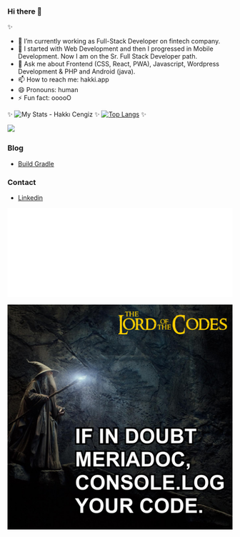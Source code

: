 ### Hi there 👋
✨

- 🔭 I’m currently working as Full-Stack Developer on fintech company. 
- 🌱 I started with Web Development and then I progressed in Mobile Development. Now I am on the Sr. Full Stack Developer path.
- 💬 Ask me about Frontend (CSS, React, PWA), Javascript, Wordpress Development & PHP and Android (java).
- 📫 How to reach me: hakki.app
- 😄 Pronouns: human
- ⚡ Fun fact: ooooO

✨
![My Stats - Hakkı Cengiz](https://github-readme-stats.vercel.app/api?username=hkkcngz&show_icons=true&theme=dark)
✨
[![Top Langs](https://github-readme-stats.vercel.app/api/top-langs/?username=hkkcngz&layout=compact)](https://github.com/hkkcngz/github-readme-stats)
✨

![](https://komarev.com/ghpvc/?username=hkkcngz)


### Blog
- [Build Gradle](https://hakkicengiz.medium.com/android-build-gradle-groovy-3c3764a1d8a5)


### Contact
- [Linkedin](https://www.linkedin.com/in/hkkcngz/)

![imza](https://raw.githubusercontent.com/hkkcngz/hkkcngz/main/handwriting.svg)

![If in doubt Meriadoc, Console.Log your code.](https://github.com/hkkcngz/hkkcngz/blob/main/fun.png?raw=true)
